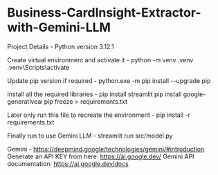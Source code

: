 # Business-CardInsight-Extractor-with-Gemini-LLM
Project Details -
Python version 3.12.1


Create virtual environment and activate it - 
python -m venv .venv
.venv\Scripts\activate


Update pip version if required -
python.exe -m pip install --upgrade pip



Install all the required libraries -
pip install streamlit
pip install google-generativeai
pip freeze > requirements.txt



Later only run this file to recreate the environment -
pip install -r requirements.txt


Finally run to use Gemini LLM -
streamlit run src/model.py 



Gemini - https://deepmind.google/technologies/gemini/#introduction
Generate an API KEY from here: https://ai.google.dev/
Gemini API documentation: https://ai.google.dev/docs

